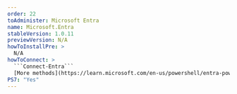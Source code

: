 ```yaml
---
order: 22
toAdminister: Microsoft Entra
name: Microsoft.Entra
stableVersion: 1.0.11
previewVersion: N/A
howToInstallPre: >
  N/A
howToConnect: >
  ```Connect-Entra```
  [More methods](https://learn.microsoft.com/en-us/powershell/entra-powershell/installation)
PS7: "Yes"
---
```

